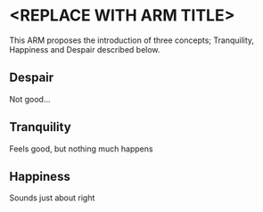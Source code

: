 <!--This template should be copied to a file named after the pep -->
\<REPLACE WITH ARM TITLE\>
==========================
<!--Replace all of this text with real content.
    This is the document that should describe the enhancement.
-->

This ARM proposes the introduction of three concepts; Tranquility, Happiness and Despair described below.

Despair
-------
Not good...

Tranquility
-----------
Feels good, but nothing much happens

Happiness
---------
Sounds just about right
